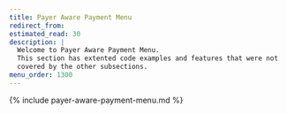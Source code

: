 ```yaml
---
title: Payer Aware Payment Menu
redirect_from:
estimated_read: 30
description: |
  Welcome to Payer Aware Payment Menu.
  This section has extented code examples and features that were not
  covered by the other subsections.
menu_order: 1300
---
```


{% include payer-aware-payment-menu.md %}